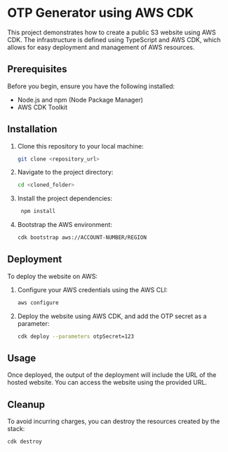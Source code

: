 # OTP Generator using AWS CDK

This project demonstrates how to create a public S3 website using AWS CDK. The infrastructure is defined using TypeScript and AWS CDK, which allows for easy deployment and management of AWS resources.

## Prerequisites

Before you begin, ensure you have the following installed:

- Node.js and npm (Node Package Manager)
- AWS CDK Toolkit

## Installation

1. Clone this repository to your local machine:

   ```bash
   git clone <repository_url>
   ```
2. Navigate to the project directory:

   ```bash
   cd <cloned_folder>
   ```

3. Install the project dependencies:

   ```bash
    npm install
    ```

4. Bootstrap the AWS environment:
   ```bash
   cdk bootstrap aws://ACCOUNT-NUMBER/REGION
   ```

## Deployment
To deploy the website on AWS:

1. Configure your AWS credentials using the AWS CLI:

   ```bash
   aws configure
    ```

2. Deploy the website using AWS CDK, and add the OTP secret as a parameter:

   ```bash
   cdk deploy --parameters otpSecret=123
   ```

## Usage
Once deployed, the output of the deployment will include the URL of the hosted website. You can access the website using the provided URL.

## Cleanup
To avoid incurring charges, you can destroy the resources created by the stack:

```bash
cdk destroy
```
